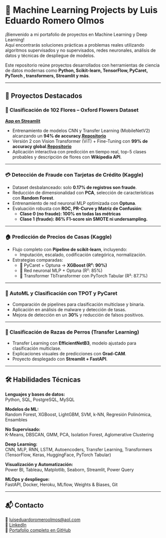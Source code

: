 # 🧠 Machine Learning Projects by Luis Eduardo Romero Olmos

¡Bienvenido a mi portafolio de proyectos en Machine Learning  y Deep Learning!  
Aquí encontrarás soluciones prácticas a problemas reales utilizando algoritmos supervisados y no supervisados, redes neuronales, análisis de datos y técnicas de despliegue de modelos.  

Este repositorio reúne proyectos desarrollados con herramientas de ciencia de datos modernas como **Python, Scikit-learn, TensorFlow, PyCaret, PyTorch , transformers, Streamlit y más**.

---

## 📂 Proyectos Destacados

### 🌸 Clasificación de 102 Flores – Oxford Flowers Dataset
**[App en Streamlit](https://clasificacion-flores.streamlit.app/)**
- Entrenamiento de modelos CNN y Transfer Learning (MobileNetV2) alcanzando un **94% de accuracy**.**[Repositorio]([https://github.com/LuisEduardoRomeroOlmos/MachineLearning/tree/main/flower_recognition_transfer_learning])**    
- Versión 2 con Vision Transformer (ViT) + Fine-Tuning con **99% de accuracy global**.**[Repositorio]([https://github.com/LuisEduardoRomeroOlmos/MachineLearning/tree/main/flower_recognition_Transformer_Vit])**  
- Aplicación interactiva con predicción en tiempo real, top-5 clases probables y descripción de flores con **Wikipedia API**.

---

### 💳 Detección de Fraude con Tarjetas de Crédito (Kaggle)
- Dataset desbalanceado: solo **0.17% de registros son fraude**.  
- Reducción de dimensionalidad con **PCA**, selección de características con **Random Forest**.  
- Entrenamiento de red neuronal MLP optimizada con **Optuna**.  
- Evaluación robusta con **ROC, PR-Curve y Matriz de Confusión**:  
  - **Clase 0 (no fraude): 100% en todas las métricas**  
  - **Clase 1 (fraude): 86% F1-score sin SMOTE ni undersampling.**

---

### 🏠 Predicción de Precios de Casas (Kaggle)
- Flujo completo con **Pipeline de scikit-learn**, incluyendo:  
  - Imputación, escalado, codificación categórica, normalización.  
- Estrategias comparadas:  
  - 🥇 PyCaret + Optuna → **XGBoost (R²: 90%)**  
  - 🧠 Red neuronal MLP + Optuna (R²: 85%)  
  - 🤖 Transformer TbTransformer con PyTorch Tabular (R²: 87.7%)

---

### 🤖 AutoML y Clasificación con TPOT y PyCaret
- Comparación de pipelines para clasificación multiclase y binaria.  
- Aplicación en análisis de malware y detección de tasas.  
- Mejora de detección en un **30%** y reducción de falsos positivos.

---

### 🐶 Clasificación de Razas de Perros (Transfer Learning)
- Transfer Learning con **EfficientNetB3**, modelo ajustado para clasificación multiclase.  
- Explicaciones visuales de predicciones con **Grad-CAM**.  
- Proyecto desplegado con **Streamlit + FastAPI**.

---


## 🛠️ Habilidades Técnicas

**Lenguajes y bases de datos:**  
Python, SQL, PostgreSQL, MySQL  

**Modelos de ML:**  
Random Forest, XGBoost, LightGBM, SVM, k-NN, Regresión Polinómica, Ensambles  

**No Supervisado:**  
K-Means, DBSCAN, GMM, PCA, Isolation Forest, Aglomerative Clustering  

**Deep Learning:**  
CNN, MLP, RNN, LSTM, Autoencoders, Transfer Learning, Transformers  
(TensorFlow, Keras, HuggingFace, PyTorch Tabular)

**Visualización y Automatización:**  
Power BI, Tableau, Matplotlib, Seaborn, Streamlit, Power Query  

**MLOps y despliegue:**  
FastAPI, Docker, Heroku, MLflow, Weights & Biases, Git  

---

## 📬 Contacto

📧 luiseduardoromeroolmos@aol.com  
🔗 [LinkedIn](https://www.linkedin.com/in/luiseduardoromeroolmos/)  
📁 [Portafolio completo en GitHub](https://github.com/LuisEduardoRomeroOlmos/)



